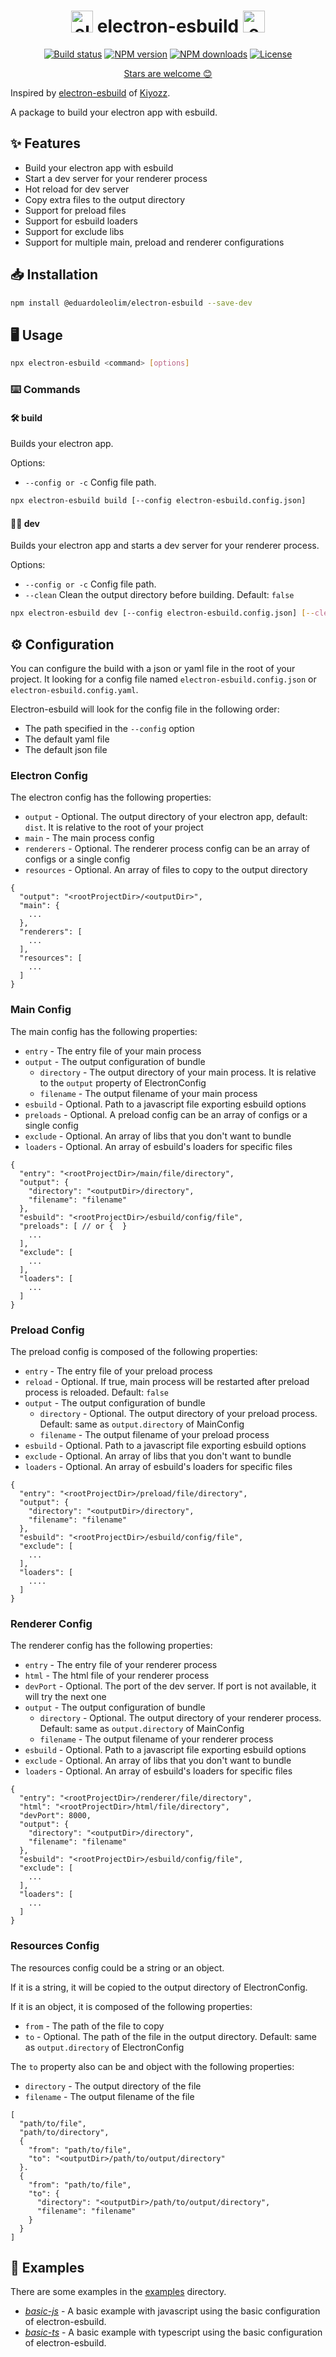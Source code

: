 <h1 align="center">
  <img src="https://upload.wikimedia.org/wikipedia/commons/9/91/Electron_Software_Framework_Logo.svg" height="35" alt="electron logo">
  electron-esbuild
  <img src="https://raw.githubusercontent.com/evanw/esbuild/a846a60af6bf679e158e486b9da82dcf270fc613/images/logo.svg" height="35" alt="esbuild logo">
</h1>

<p align="center">
    <a href="https://github.com/eduardoleolim/electron-esbuild/actions/workflows/publish.yaml"><img src="https://github.com/eduardoleolim/electron-esbuild/actions/workflows/publish.yaml/badge.svg" alt="Build status"/></a>
    <a href="https://www.npmjs.com/package/@eduardoleolim/electron-esbuild"><img src="https://img.shields.io/npm/v/@eduardoleolim/electron-esbuild" alt="NPM version"/></a>
    <a href="https://www.npmjs.com/package/@eduardoleolim/electron-esbuild"><img src="https://img.shields.io/npm/dt/@eduardoleolim/electron-esbuild" alt="NPM downloads"/></a>
    <a href="https://github.com/eduardoleolim/electron-esbuild/blob/master/LICENSE"><img src="https://img.shields.io/npm/l/@eduardoleolim/electron-esbuild" alt="License"/></a>
</p>

<p align="center">
  <a href="https://github.com/eduardoleolim/electron-esbuild/stargazers">Stars are welcome 😊</a>
</p>

Inspired by [electron-esbuild](https://github.com/Kiyozz/electron-esbuild) of [Kiyozz](https://github.com/Kiyozz).

A package to build your electron app with esbuild.

## ✨ Features

- Build your electron app with esbuild
- Start a dev server for your renderer process
- Hot reload for dev server
- Copy extra files to the output directory
- Support for preload files
- Support for esbuild loaders
- Support for exclude libs
- Support for multiple main, preload and renderer configurations

## 📥 Installation

```bash
npm install @eduardoleolim/electron-esbuild --save-dev
```

## 🖥️ Usage

```bash
npx electron-esbuild <command> [options]
```

### ⌨️ Commands

#### 🛠️ build

Builds your electron app.

Options:

- `--config or -c` Config file path.

```bash
npx electron-esbuild build [--config electron-esbuild.config.json]
```

#### 👨‍💻 dev

Builds your electron app and starts a dev server for your renderer process.

Options:

- `--config or -c` Config file path.
- `--clean` Clean the output directory before building. Default: `false`

```bash
npx electron-esbuild dev [--config electron-esbuild.config.json] [--clean]
```

## ⚙️ Configuration

You can configure the build with a json or yaml file in the root of your project. It looking for a config file named `electron-esbuild.config.json` or `electron-esbuild.config.yaml`.

Electron-esbuild will look for the config file in the following order:

- The path specified in the `--config` option
- The default yaml file
- The default json file

### Electron Config

The electron config has the following properties:

- `output` - Optional. The output directory of your electron app, default: `dist`. It is relative to the root of your project
- `main` - The main process config
- `renderers` - Optional. The renderer process config can be an array of configs or a single config
- `resources` - Optional. An array of files to copy to the output directory

```json5
{
  "output": "<rootProjectDir>/<outputDir>",
  "main": {
    ...
  },
  "renderers": [
    ...
  ],
  "resources": [
    ...
  ]
}
```

### Main Config

The main config has the following properties:

- `entry` - The entry file of your main process
- `output` - The output configuration of bundle
  - `directory` - The output directory of your main process. It is relative to the `output` property of ElectronConfig
  - `filename` - The output filename of your main process
- `esbuild` - Optional. Path to a javascript file exporting esbuild options
- `preloads` - Optional. A preload config can be an array of configs or a single config
- `exclude` - Optional. An array of libs that you don't want to bundle
- `loaders` - Optional. An array of esbuild's loaders for specific files

```json5
{
  "entry": "<rootProjectDir>/main/file/directory",
  "output": {
    "directory": "<outputDir>/directory",
    "filename": "filename"
  },
  "esbuild": "<rootProjectDir>/esbuild/config/file",
  "preloads": [ // or {  }
    ...
  ],
  "exclude": [
    ...
  ],
  "loaders": [
    ...
  ]
}
```

### Preload Config

The preload config is composed of the following properties:

- `entry` - The entry file of your preload process
- `reload` - Optional. If true, main process will be restarted after preload process is reloaded. Default: `false`
- `output` - The output configuration of bundle
  - `directory` - Optional. The output directory of your preload process. Default: same as `output.directory` of MainConfig
  - `filename` - The output filename of your preload process
- `esbuild` - Optional. Path to a javascript file exporting esbuild options
- `exclude` - Optional. An array of libs that you don't want to bundle
- `loaders` - Optional. An array of esbuild's loaders for specific files

```json5
{
  "entry": "<rootProjectDir>/preload/file/directory",
  "output": {
    "directory": "<outputDir>/directory",
    "filename": "filename"
  },
  "esbuild": "<rootProjectDir>/esbuild/config/file",
  "exclude": [
    ...
  ],
  "loaders": [
    ....
  ]
}
```

### Renderer Config

The renderer config has the following properties:

- `entry` - The entry file of your renderer process
- `html` - The html file of your renderer process
- `devPort` - Optional. The port of the dev server. If port is not available, it will try the next one
- `output` - The output configuration of bundle
  - `directory` - Optional. The output directory of your renderer process. Default: same as `output.directory` of MainConfig
  - `filename` - The output filename of your renderer process
- `esbuild` - Optional. Path to a javascript file exporting esbuild options
- `exclude` - Optional. An array of libs that you don't want to bundle
- `loaders` - Optional. An array of esbuild's loaders for specific files

```json5
{
  "entry": "<rootProjectDir>/renderer/file/directory",
  "html": "<rootProjectDir>/html/file/directory",
  "devPort": 8000,
  "output": {
    "directory": "<outputDir>/directory",
    "filename": "filename"
  },
  "esbuild": "<rootProjectDir>/esbuild/config/file",
  "exclude": [
    ...
  ],
  "loaders": [
    ...
  ]
}
```

### Resources Config

The resources config could be a string or an object.

If it is a string, it will be copied to the output directory of ElectronConfig.

If it is an object, it is composed of the following properties:

- `from` - The path of the file to copy
- `to` - Optional. The path of the file in the output directory. Default: same as `output.directory` of ElectronConfig

The `to` property also can be and object with the following properties:
- `directory` - The output directory of the file
- `filename` - The output filename of the file

```json5
[
  "path/to/file",
  "path/to/directory",
  {
    "from": "path/to/file",
    "to": "<outputDir>/path/to/output/directory"
  }.
  {
    "from": "path/to/file",
    "to": {
      "directory": "<outputDir>/path/to/output/directory",
      "filename": "filename"
    }
  }
]
```

## 📄 Examples

There are some examples in the [examples](https://github.com/eduardoleolim/electron-esbuild/tree/master/examples) directory.

- *[basic-js](https://github.com/eduardoleolim/electron-esbuild/tree/master/examples/basic-js)* - A basic example with javascript using the basic configuration of electron-esbuild.
- *[basic-ts](https://github.com/eduardoleolim/electron-esbuild/tree/master/examples/basic-ts)* - A basic example with typescript using the basic configuration of electron-esbuild.
